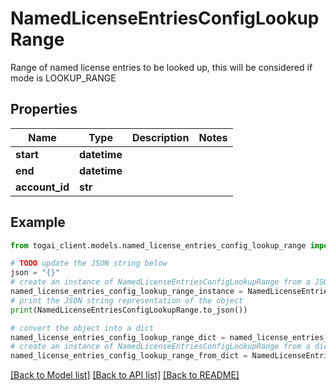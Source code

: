 # NamedLicenseEntriesConfigLookupRange

Range of named license entries to be looked up, this will be considered if mode is LOOKUP_RANGE

## Properties

Name | Type | Description | Notes
------------ | ------------- | ------------- | -------------
**start** | **datetime** |  | 
**end** | **datetime** |  | 
**account_id** | **str** |  | 

## Example

```python
from togai_client.models.named_license_entries_config_lookup_range import NamedLicenseEntriesConfigLookupRange

# TODO update the JSON string below
json = "{}"
# create an instance of NamedLicenseEntriesConfigLookupRange from a JSON string
named_license_entries_config_lookup_range_instance = NamedLicenseEntriesConfigLookupRange.from_json(json)
# print the JSON string representation of the object
print(NamedLicenseEntriesConfigLookupRange.to_json())

# convert the object into a dict
named_license_entries_config_lookup_range_dict = named_license_entries_config_lookup_range_instance.to_dict()
# create an instance of NamedLicenseEntriesConfigLookupRange from a dict
named_license_entries_config_lookup_range_from_dict = NamedLicenseEntriesConfigLookupRange.from_dict(named_license_entries_config_lookup_range_dict)
```
[[Back to Model list]](../README.md#documentation-for-models) [[Back to API list]](../README.md#documentation-for-api-endpoints) [[Back to README]](../README.md)


